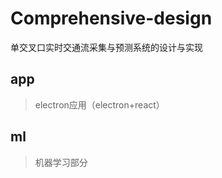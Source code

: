 # Comprehensive-design
单交叉口实时交通流采集与预测系统的设计与实现

## app

> electron应用（electron+react）

## ml

> 机器学习部分
